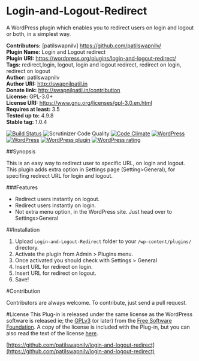 # Login-and-Logout-Redirect
A WordPress plugin which enables you to redirect users on login and logout or both, in a simplest way.

**Contributors:**      [patilswapnilv] <https://github.com/patilswapnilv/>  
**Plugin Name:**       Login and Logout redirect  
**Plugin URI:**        https://wordpress.org/plugins/login-and-logout-redirect/     
**Tags:**              redirect,login, logout, login and logout redirect, redirect on login, redirect on logout   
**Author:**            patilswapnilv    
**Author URI:**        http://swapnilpatil.in   
**Donate link:**       http://swapnilpatil.in/contribution  
**License:**           GPL-3.0+ 		
**License URI:**       https://www.gnu.org/licenses/gpl-3.0.en.html 			
**Requires at least:** 3.5  	
**Tested up to:**      4.9.8  
**Stable tag:**        1.0.4  

[![Build Status](https://travis-ci.org/patilswapnilv/login-and-logout-redirect.svg)](https://travis-ci.org/patilswapnilv/login-and-logout-redirect) ![Scrutinizer Code Quality](https://scrutinizer-ci.com/g/patilswapnilv/login-and-logout-redirect/badges/quality-score.png?b=master) [![Code Climate](https://codeclimate.com/github/patilswapnilv/login-and-logout-redirect/badges/gpa.svg)](https://codeclimate.com/github/patilswapnilv/login-and-logout-redirect) [![WordPress](https://img.shields.io/wordpress/plugin/dt/login-and-logout-redirect.svg)](https://wordpress.org/plugins/login-and-logout-redirect/) [![WordPress](https://img.shields.io/wordpress/v/login-and-logout-redirect.svg)](https://wordpress.org/plugins/login-and-logout-redirect/) [![WordPress plugin](https://img.shields.io/wordpress/plugin/v/login-and-logout-redirect.svg)](https://wordpress.org/plugins/login-and-logout-redirect/) [![WordPress rating](https://img.shields.io/wordpress/plugin/r/login-and-logout-redirect.svg)](https://wordpress.org/plugins/login-and-logout-redirect/)


##Synopsis

This is an easy way to redirect user to specific URL, on login and logout.
This plugin adds extra option in Settings page (Setting>General), for specifing redirect URL for login and logout.

###Features

* Redirect users instantly on logout.
* Redirect users instantly on login.
* Not extra menu option, in the WordPress site. Just head over to Settings>General

##Installation
1. Upload `Login-and-Logout-Redirect` folder to your `/wp-content/plugins/` directory.
2. Activate the plugin from Admin > Plugins menu.
3. Once activated you should check with Settings > General
4. Insert URL for redirect on login.
5. Insert URL for redirect on logout.
6. Save!

#Contribution

Contributors are always welcome.
To contribute, just send a pull request.

#License
This Plug-in is released under the same license as the WordPress software is released ie; the [GPLv3](https://www.gnu.org/licenses/gpl-3.0.en.html) (or later) from the [Free Software Foundation](http://www.fsf.org/). A copy of the license is included with the Plug-in, but you can also read the text of the license [here](http://www.gnu.org/licenses/gpl-3.0.en.html).

[https://github.com/patilswapnilv/login-and-logout-redirect](https://github.com/patilswapnilv/login-and-logout-redirect)  
